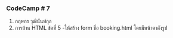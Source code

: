 ### CodeCamp # 7
  1. กฤษกร วุฒินันท์กุล
  2. การบ้าน HTML ข้อทึ่ 5
    -ให้สร้าง form ชื่อ booking.html โดยมีหน้าตาดังรูป